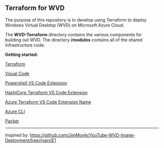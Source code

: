 ## Terraform for WVD

The purpose of this repository is to develop using Terraform to deploy Windows Virtual Desktop (WVD) on Microsoft Azure Cloud. 

The **WVD-Terraform** directory contains the various components for building out WVD.
The directory **/modules** contains all of the shared infrastructure code.

**Getting started:**

[Terraform](https://www.terraform.io/downloads.html)

[Visual Code](https://code.visualstudio.com/Download)

[Powershell VS Code Extension](https://marketplace.visualstudio.com/items?itemName=ms-vscode.PowerShell)

[HashiCorp Terraform VS Code Extension](https://marketplace.visualstudio.com/items?itemName=HashiCorp.terraform)

[Azure Terraform VS Code Extension Name](https://marketplace.visualstudio.com/items?itemName=ms-azuretools.vscode-azureterraform)

[Azure CLI](https://docs.microsoft.com/en-us/cli/azure/install-azure-cli-windows?tabs=azure-cli)

[Packer](https://www.packer.io/downloads.html)

---------------------------------------------------------------------------------------------------------


Inspired by: https://github.com/JimMoyle/YouTube-WVD-Image-Deployment/tree/main/E1
